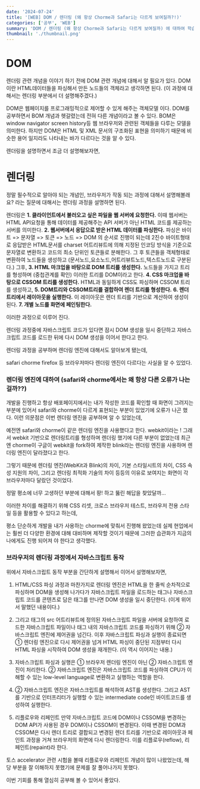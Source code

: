 ```yaml
---
date: '2024-07-24'
title: '[WEB] DOM / 렌더링 (왜 항상 Chorme과 Safari는 다르게 보여질까?!)'
categories: ['공부', 'WEB']
summary: 'DOM / 렌더링 (왜 항상 Chorme과 Safari는 다르게 보여질까) 에 대하여 학습하고 정리한 내용입니다.'
thumbnail: './thumbnail.png'
---
```


# DOM

렌더링 관련 개념을 이야기 하기 전에 DOM 관련 개념에 대해서 알 필요가 있다.
DOM이란 HTML데이터들을 파싱해서 만든 노드들의 객체라고 생각하면 된다. (이 과정에 대해서는 렌더링 부분에서 더 설명해주겠다.)

DOM은 웹페이지를 프로그래밍적으로 제어할 수 있게 해주는 객체모델 이다.
DOM를 공부하면서 BOM 개념과 헷갈렸는데 전혀 다른 개념이라고 볼 수 있다.
BOM은 window navigator screen history등 웹 브라우저와 관련된 객체들을 다루는 모델을 의미한다.
하지만 DOM은 HTML 및 XML 문서의 구조화된 표현을 의미하기 때문에 비슷한 용어 일지라도 나타내는 바가 다르다는 것을 알 수 있다.

렌더링을 설명하면서 조금 더 설명해보자면,

# 렌더링

정말 필수적으로 알아야 되는 개념인, 브라우저가 작동 되는 과정에 대해서 설명해볼래요? 라는 질문에 대해서는 렌더링 과정을 설명하면 된다.

렌더링은
**1. 클라이언트에서 불러오고 싶은 파일을 웹 서버에 요청한다.**
이때 웹서버는 HTML API요청을 통해 데이터를 제공해주는 API 서버가 아닌 HTML 코드를 제공하는 서버를 의미한다.
**2. 웹서버에서 응답으로 받은 HTML 데이터를 파싱한다.**
파싱은
바이트 => 문자열 => 토큰 => 노드 => DOM
의 순서로 진행이 되는데
2진수 바이트형태로 응답받은 HTML문서를 charset 어트리뷰트에 의해 지정된 인코딩 방식을 기준으로 문자열로 변환하고 코드의 최소 단위인 토큰들로 분해한다. 그 후 토큰들을 객체형태로 변환하여 노드들을 생성하고 (문서노드,요소노드,어트리뷰트노드,텍스트노드로 구분된다.)
그후,
**3. HTML 마크업을 바탕으로 DOM 트리를 생성한다.**
노드들을 가지고 트리를 형성하며 (중첩관계를 확인)
이러한 트리를 DOM이라고 한다.
**4. CSS 마크업을 바탕으로 CSSOM 트리를 생성한다.**
HTML과 동일하게 CSS도 파싱하며 CSSOM 트리를 생성하고,
**5. DOM트리와 CSSOM트리를 결합하여 렌더 트리를 형성한다.**
**6. 렌더 트리에서 레이아웃을 실행한다.**
이 레이아웃은 렌더 트리를 기반으로 계산하여 생성이 된다.
**7. 개별 노드를 화면에 페인팅한다.**

이러한 과정으로 이루어 진다.

렌더링 과정중에 자바스크립트 코드가 있다면 잠시 DOM 생성을 일시 중단하고 자바스크립트 코드를 로드한 뒤에 다시 DOM 생성을 이어서 한다고 한다.

렌더링 과정을 공부하며 렌더링 엔진에 대해서도 알아보게 됐는데,

safari chorme firefox 등 브라우저마다 렌더링 엔진이 다르다는 사실을 알 수 있었다.

### 렌더링 엔진에 대하여 (safari와 chorme에서는 왜 항상 다른 오류가 나는 걸까??)

개발을 진행하고 항상 배포페이지에서는 내가 작성한 코드를 확인할 때 화면이 그려지는 부분에 있어서 safari와 chorme이 다르게 표현되는 부분이 있었기에 오류가 나곤 했다.
이런 의문점은 이번 렌더링 엔진을 공부하며 알 수 있었는데,

예전엔 safari와 chorme이 같은 렌더링 엔진을 사용했다고 한다. webkit이라는 !
그래서 webkit 기반으로 렌더링트리를 형성하며 렌더링 했기에 다른 부분이 없었는데 최근엔 chorme이 구글이 webkit을 fork하여 제작한 blink라는 렌더링 엔진을 사용하며 렌더링 엔진이 달라졌다고 한다.

그렇기 때문에
렌더링 엔진(WebKit과 Blink)의 차이,
기본 스타일시트의 차이,
CSS 속성 지원의 차이,
그리고 렌더링 최적화 기술의 차이
등등의 이유로 보여지는 화면이 각 브라우저마다 달랐던 것이었다.

정말 평소에 너무 고생하던 부분에 대해서 팡! 하고 뚫린 해답을 찾았달까...

이러한 차이를 해결하기 위해 CSS 리셋, 크로스 브라우저 테스트, 브라우저 전용 스타일 등을 활용할 수 있다고 하는데,

평소 단순하게 개발을 내가 사용하는 chorme에 맞춰서 진행해 왔었는데 실제 현업에서는 훨씬 더 다양한 환경에 대해 대비하며 제작할 것이기 때문에 그러한 습관화가 지금의 나에게도 진행 되어져 야 한다고 생각했다.

### 브라우저의 렌더링 과정에서 자바스크립트 동작

위에서 자바스크립트 동작 부분을 간단하게 설명해서 이어서 설명해보자면,

1. HTML/CSS 파싱 과정과 마찬가지로 렌더링 엔진은 HTML을 한 줄씩 순차적으로 파싱하며 DOM을 생성해 나가다가 자바스크립트 파일을 로드하는 태그나 자바스크립트 코드를 콘텐츠로 담은 태그를 만나면 DOM 생성을 일시 중단한다. (이게 위어서 말했던 내용이다.)

2. 그리고 태그의 src 어트리뷰트에 정의된 자바스크립트 파일을 서버에 요청하여 로드한 자바스크립트 파일이나 태그 내의 자바스크립트 코드를 파싱하기 위해 ② 자바스크립트 엔진에 제어권을 넘긴다. 이후 자바스크립트 파싱과 실행이 종료되면 ① 렌더링 엔진으로 다시 제어권을 넘겨 HTML 파싱이 중단된 지점부터 다시 HTML 파싱을 시작하여 DOM 생성을 재개한다. (이 역시 이어지는 내용.)

3. 자바스크립트 파싱과 실행은 ① 브라우저 렌더링 엔진이 아닌 ② 자바스크립트 엔진이 처리한다. ② 자바스크립트 엔진은 자바스크립트 코드를 파싱하여 CPU가 이해할 수 있는 low-level language로 변환하고 실행하는 역할을 한다.

4. ② 자바스크립트 엔진은 자바스크립트를 해석하여 AST를 생성한다. 그리고 AST를 기반으로 인터프리터가 실행할 수 있는 intermediate code인 바이트코드를 생성하여 실행한다.

5. 리플로우와 리페인트
   만약 자바스크립트 코드에 DOM이나 CSSOM을 변경하는 DOM API가 사용된 경우 DOM이나 CSSOM이 변경된다.
   이때 변경된 DOM과 CSSOM은 다시 렌더 트리로 결합되고 변경된 렌더 트리를 기반으로 레이아웃과 페인트 과정을 거쳐 브라우저의 화면에 다시 렌더링한다. 이를 리플로우(reflow), 리페인트(repaint)라 한다.

토스 accelerator 관련 시험을 볼때 리플로우와 리페인트 개념이 많이 나왔었는데, 해당 부분을 잘 이해하지 못했기에 문제를 잘 풀어나가지 못했다.

이번 기회를 통해 열심히 공부해 볼 수 있어서 좋았다.
